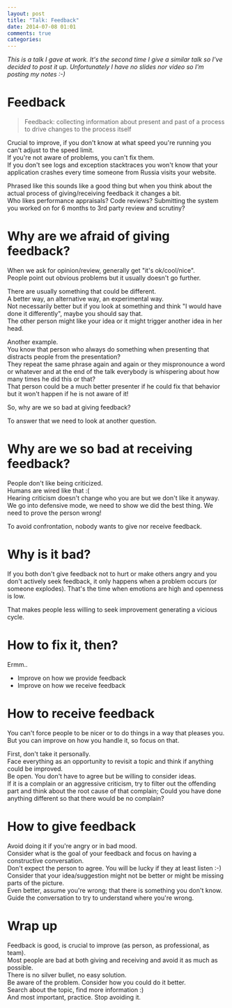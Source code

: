```yaml
---
layout: post
title: "Talk: Feedback"
date: 2014-07-08 01:01
comments: true
categories: 
---
```


_This is a talk I gave at work. It's the second time I give a similar talk so I've decided to post it up. Unfortunately I have no slides nor video so I'm posting my notes :-)_  


# Feedback

> Feedback: collecting information about present and past of
> a process to drive changes to the process itself

Crucial to improve, if you don't know at what speed you're
running you can't adjust to the speed limit.  
If you're not aware of problems, you can't fix them.  
If you don't see logs and exception stacktraces you won't
know that your application crashes every time someone from
Russia visits your website.

Phrased like this sounds like a good thing but when you
think about the actual process of giving/receiving feedback
it changes a bit.  
Who likes performance appraisals? Code reviews?
Submitting the system you worked on for 6 months to 3rd party review and scrutiny?

# Why are we afraid of giving feedback?

When we ask for opinion/review, generally get "it's ok/cool/nice".  
People point out obvious problems but it usually doesn't go further.

There are usually something that could be different.  
A better way, an alternative way, an experimental way.  
Not necessarily better but if you look at something and
think "I would have done it differently", maybe you should
say that.  
The other person might like your idea or it might trigger
another idea in her head.

Another example.  
You know that person who always do something when presenting
that distracts people from the presentation?  
They repeat the
same phrase again and again or they mispronounce a word or
whatever and at the end of the talk everybody is whispering
about how many times he did this or that?  
That person could be a much better presenter if he could fix
that behavior but it won't happen if he is not aware of it!

So, why are we so bad at giving feedback?

To answer that we need to look at another question.

# Why are we so bad at receiving feedback?

People don't like being criticized.  
Humans are wired like that :(  
Hearing criticism doesn't change who you are but we don't like it anyway.  
We go into defensive mode, we need to show we did the best
thing. We need to prove the person wrong!

To avoid confrontation, nobody wants to give nor receive feedback.

# Why is it bad?

If you both don't give feedback not to hurt or make others angry
and you don't actively seek feedback, it only happens when a problem
occurs (or someone explodes). That's the time when emotions are high
and openness is low.

That makes people less willing to seek improvement generating a vicious cycle.

# How to fix it, then?

Ermm..

* Improve on how we provide feedback
* Improve on how we receive feedback

# How to receive feedback

You can't force people to be nicer or to do things in a way that pleases you.  
But you can improve on how you handle it, so focus on that.

First, don't take it personally.  
Face everything as an opportunity to revisit a topic and think if anything
could be improved.  
Be open. You don't have to agree but be willing to consider ideas.  
If it is a complain or an aggressive criticism, try to filter out the
offending part and think about the root cause of that complain; Could you
have done anything different so that there would be no complain?  

# How to give feedback

Avoid doing it if you're angry or in bad mood.  
Consider what is the goal of your feedback and focus on having a
constructive conversation.  
Don't expect the person to agree. You will
be lucky if they at least listen :-)  
Consider that your idea/suggestion might not be better or might be
missing parts of the picture.  
Even better, assume you're wrong; that there is something you don't know.  
Guide the conversation to try to understand where you're wrong.

# Wrap up

Feedback is good, is crucial to improve (as person, as professional, as team).  
Most people are bad at both giving and receiving and avoid it as much as possible.  
There is no silver bullet, no easy solution.  
Be aware of the problem. Consider how you could do it better.  
Search about the topic, find more information :)  
And most important, practice. Stop avoiding it.  
